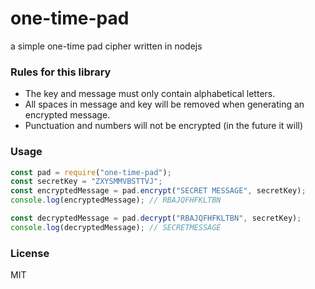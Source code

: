 # one-time-pad

a simple one-time pad cipher written in nodejs

### Rules for this library

* The key and message must only contain alphabetical letters.
* All spaces in message and key will be removed when generating an encrypted message.
* Punctuation and numbers will not be encrypted (in the future it will)

### Usage

```javascript
const pad = require("one-time-pad");
const secretKey = "ZXYSMMVBSTTVJ";
const encryptedMessage = pad.encrypt("SECRET MESSAGE", secretKey);
console.log(encryptedMessage); // RBAJQFHFKLTBN

const decryptedMessage = pad.decrypt("RBAJQFHFKLTBN", secretKey);
console.log(decryptedMessage); // SECRETMESSAGE
```

### License

MIT